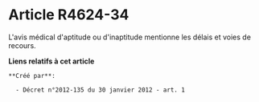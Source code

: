 # Article R4624-34

L'avis médical d'aptitude ou d'inaptitude mentionne les délais et voies de recours.

**Liens relatifs à cet article**

	**Créé par**:

	  - Décret n°2012-135 du 30 janvier 2012 - art. 1
